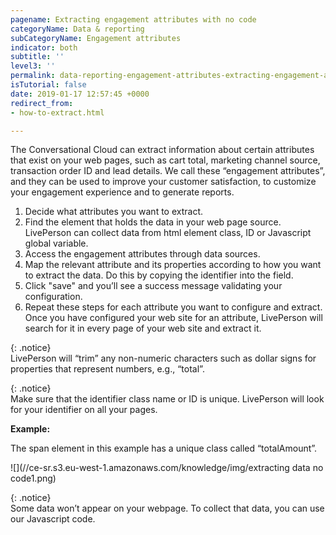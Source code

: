 ```yaml
---
pagename: Extracting engagement attributes with no code
categoryName: Data & reporting
subCategoryName: Engagement attributes
indicator: both
subtitle: ''
level3: ''
permalink: data-reporting-engagement-attributes-extracting-engagement-attributes-with-no-code.html
isTutorial: false
date: 2019-01-17 12:57:45 +0000
redirect_from:
- how-to-extract.html

---
```

The Conversational Cloud can extract information about certain attributes that exist on your web pages, such as cart total, marketing channel source, transaction order ID and lead details. We call these “engagement attributes”, and they can be used to improve your customer satisfaction, to customize your engagement experience and to generate reports.

1. Decide what attributes you want to extract.
2. Find the element that holds the data in your web page source. LivePerson can collect data from html element class, ID or Javascript global variable.
3. Access the engagement attributes through data sources.
4. Map the relevant attribute and its properties according to how you want to extract the data. Do this by copying the identifier into the field.
5. Click "save" and you’ll see a success message validating your configuration.
6. Repeat these steps for each attribute you want to configure and extract. Once you have configured your web site for an attribute, LivePerson will search for it in every page of your web site and extract it.

{: .notice}  
LivePerson will “trim” any non-numeric characters such as dollar signs for properties that represent numbers, e.g., “total”.

{: .notice}  
Make sure that the identifier class name or ID is unique. LivePerson will look for your identifier on all your pages.

**Example:**

The span element in this example has a unique class called “totalAmount”.

![](//ce-sr.s3.eu-west-1.amazonaws.com/knowledge/img/extracting data no code1.png)

{: .notice}  
Some data won’t appear on your webpage. To collect that data, you can use our Javascript code.
